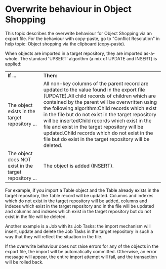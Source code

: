 # Overwrite behaviour in Object Shopping

This topic describes the overwrite behaviour for Object Shopping via an export file. For the behaviour with copy-paste, go to "Conflict Resolution" in help topic: Object shopping via the clipboard (copy-paste).

When objects are imported in a target repository, they are imported as-a-whole. The standard 'UPSERT' algorithm (a mix of UPDATE and INSERT) is applied:

|        |        |
|--------|--------|
|**If ...**|**Then:**|
|The object exists in the target repository ...|All non-key columns of the parent record are updated to the value found in the export file (UPDATE).All child records of children which are contained by the parent will be overwritten using the following algorithm:Child records which exist in the file but do not exist in the target repository will be insertedChild records which exist in the file and exist in the target repository will be updated.Child records which do not exist in the file but do exist in the target repository will be deleted.|
|The object does NOT exist in the target repository ...|The object is added (INSERT).|



For example, if you import a Table object and the Table already exists in the target repository, the Table record will be updated. Columns and indexes which do not exist in the target repository will be added, columns and indexes which exist in the target repository and in the file will be updated and columns and indexes which exist in the target repository but do not exist in the file will be deleted.

Another example is a Job with its Job Tasks: the import mechanism will insert, update and delete the Job Tasks in the target repository in such a way that they will reflect the situation in the file.

If the overwrite behaviour does not raise errors for any of the objects in the export file, the import will be automatically committed. Otherwise, an error message will appear, the entire import attempt will fail, and the transaction will be rolled back.

 
